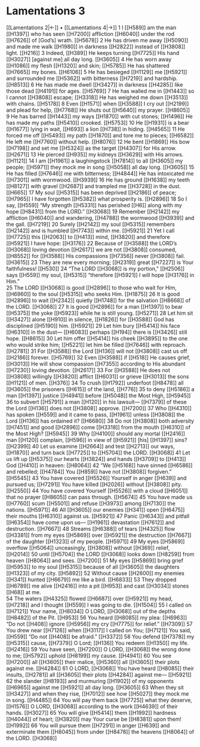 # Lamentations 3
[[Lamentations 2|←]] • [[Lamentations 4|→]]
1 I [[H589]] am the man [[H1397]] who has seen [[H7200]] affliction [[H6040]] under the rod [[H7626]] of [God’s] wrath. [[H5678]] 
2 He has driven me away [[H5090]] and made me walk [[H1980]] in darkness [[H2822]] instead of [[H3808]] light. [[H216]] 
3 Indeed, [[H389]] He keeps turning [[H7725]] His hand [[H3027]] [against me] all day long. [[H3605]] 
4 He has worn away [[H1086]] my flesh [[H1320]] and skin; [[H5785]] He has shattered [[H7665]] my bones. [[H6106]] 
5 He has besieged [[H1129]] me [[H5921]] and surrounded me [[H5362]] with bitterness [[H7219]] and hardship. [[H8513]] 
6 He has made me dwell [[H3427]] in darkness [[H4285]] like those dead [[H4191]] for ages. [[H5769]] 
7 He has walled me in [[H1443]] so I cannot [[H3808]] escape; [[H3318]] He has weighed me down [[H3513]] with chains. [[H5178]] 
8 Even [[H1571]] when [[H3588]] I cry out [[H2199]] and plead for help, [[H7768]] He shuts out [[H5640]] my prayer. [[H8605]] 
9 He has barred [[H1443]] my ways [[H1870]] with cut stones; [[H1496]] He has made my paths [[H5410]] crooked. [[H5753]] 
10 He [[H1931]] is a bear [[H1677]] lying in wait, [[H693]] a lion [[H738]] in hiding. [[H4565]] 
11 He forced me off [[H5493]] my path [[H1870]] and tore me to pieces; [[H6582]] He left me [[H7760]] without help. [[H8076]] 
12 He bent [[H1869]] His bow [[H7198]] and set me [[H5324]] as the target [[H4307]] for His arrow. [[H2671]] 
13 He pierced [[H935]] my kidneys [[H3629]] with His arrows. [[H1121]] 
14 I am [[H1961]] a laughingstock [[H7814]] to all [[H3605]] my people; [[H5971]] they mock me in song [[H5058]] all day long. [[H3605]] 
15 He has filled [[H7646]] me with bitterness; [[H4844]] He has intoxicated me [[H7301]] with wormwood. [[H3939]] 
16 He has ground [[H1638]] my teeth [[H8127]] with gravel [[H2687]] and trampled me [[H3728]] in the dust. [[H665]] 
17 My soul [[H5315]] has been deprived [[H2186]] of peace; [[H7965]] I have forgotten [[H5382]] what prosperity is. [[H2896]] 
18 So I say, [[H559]] “My strength [[H5331]] has perished [[H6]] along with my hope [[H8431]] from the LORD.” [[H3068]] 
19 Remember [[H2142]] my affliction [[H6040]] and wandering, [[H4788]] the wormwood [[H3939]] and the gall. [[H7219]] 
20 Surely [[H2142]] my soul [[H5315]] remembers [[H2142]] and is humbled [[H7743]] within me. [[H5921]] 
21 Yet I call [[H7725]] this [[H2063]] to [[H413]] mind, [[H3820]] and therefore [[H5921]] I have hope: [[H3176]] 
22 Because of [[H3588]] the LORD’s [[H3068]] loving devotion [[H2617]] we are not [[H3808]] consumed, [[H8552]] for [[H3588]] His compassions [[H7356]] never [[H3808]] fail. [[H3615]] 
23 They are new every morning; [[H2319]] great [[H7227]] is Your faithfulness! [[H530]] 
24 “The LORD [[H3068]] is my portion,” [[H2506]] says [[H559]] my soul, [[H5315]] “therefore [[H5921]] I will hope [[H3176]] in Him.”  
25 The LORD [[H3068]] is good [[H2896]] to those who wait for Him, [[H6960]] to the soul [[H5315]] who seeks Him. [[H1875]] 
26 It is good [[H2896]] to wait [[H2342]] quietly [[H1748]] for the salvation [[H8668]] of the LORD. [[H3068]] 
27 It is good [[H2896]] for a man [[H1397]] to bear [[H5375]] the yoke [[H5923]] while he is still young. [[H5271]] 
28 Let him sit [[H3427]] alone [[H910]] in silence, [[H1826]] for [[H3588]] God has disciplined [[H5190]] him. [[H5921]] 
29 Let him bury [[H5414]] his face [[H6310]] in the dust— [[H6083]] perhaps [[H194]] there is [[H3426]] still hope. [[H8615]] 
30 Let him offer [[H5414]] his cheek [[H3895]] to the one who would strike him; [[H5221]] let him be filled [[H7646]] with reproach. [[H2781]] 
31 For [[H3588]] the Lord [[H136]] will not [[H3808]] cast us off [[H2186]] forever. [[H5769]] 
32 Even [[H3588]] if [[H518]] He causes grief, [[H3013]] He will show compassion [[H7355]] according to His abundant [[H7230]] loving devotion. [[H2617]] 
33 For [[H3588]] He does not [[H3808]] willingly [[H3820]] afflict [[H6031]] or grieve [[H3013]] the sons [[H1121]] of men. [[H376]] 
34 To crush [[H1792]] underfoot [[H8478]] all [[H3605]] the prisoners [[H615]] of the land, [[H776]] 
35 to deny [[H5186]] a man [[H1397]] justice [[H4941]] before [[H5048]] the Most High, [[H5945]] 
36 to subvert [[H5791]] a man [[H120]] in his lawsuit— [[H7379]] of these the Lord [[H136]] does not [[H3808]] approve. [[H7200]] 
37 Who [[H4310]] has spoken [[H559]] and it came to pass, [[H1961]] unless [[H3808]] the Lord [[H136]] has ordained it? [[H6680]] 
38 Do not [[H3808]] both adversity [[H7451]] and good [[H2896]] come [[H3318]] from the mouth [[H6310]] of the Most High? [[H5945]] 
39 Why [[H4100]] should any mortal [[H2416]] man [[H120]] complain, [[H596]] in view of [[H5921]] [his] [[H1397]] sins? [[H2399]] 
40 Let us examine [[H2664]] and test [[H2713]] our ways, [[H1870]] and turn back [[H7725]] to [[H5704]] the LORD. [[H3068]] 
41 Let us lift up [[H5375]] our hearts [[H3824]] and hands [[H3709]] to [[H413]] God [[H410]] in heaven: [[H8064]] 
42 “We [[H5168]] have sinned [[H6586]] and rebelled; [[H4784]] You [[H859]] have not [[H3808]] forgiven.” [[H5545]] 
43 You have covered [[H5526]] Yourself in anger [[H639]] and pursued us; [[H7291]] You have killed [[H2026]] without [[H3808]] pity. [[H2550]] 
44 You have covered Yourself [[H5526]] with a cloud [[H6051]] that no prayer [[H8605]] can pass through. [[H5674]] 
45 You have made us [[H7760]] scum [[H5501]] and refuse [[H3973]] among [[H7130]] the nations. [[H5971]] 
46 All [[H3605]] our enemies [[H341]] open [[H6475]] their mouths [[H6310]] against us. [[H5921]] 
47 Panic [[H6343]] and pitfall [[H6354]] have come upon us— [[H1961]] devastation [[H7612]] and destruction. [[H7667]] 
48 Streams [[H6388]] of tears [[H4325]] flow [[H3381]] from my eyes [[H5869]] over [[H5921]] the destruction [[H7667]] of the daughter [[H1323]] of my people. [[H5971]] 
49 My eyes [[H5869]] overflow [[H5064]] unceasingly, [[H3808]] without [[H369]] relief, [[H2014]] 
50 until [[H5704]] the LORD [[H3068]] looks down [[H8259]] from heaven [[H8064]] and sees. [[H7200]] 
51 My eyes [[H5869]] bring grief [[H5953]] to my soul [[H5315]] because of all [[H3605]] the daughters [[H1323]] of my city. [[H5892]] 
52 Without cause [[H2600]] my enemies [[H341]] hunted [[H6679]] me like a bird. [[H6833]] 
53 They dropped [[H6789]] me alive [[H2416]] into a pit [[H953]] and cast [[H3034]] stones [[H68]] at me.  
54 The waters [[H4325]] flowed [[H6687]] over [[H5921]] my head, [[H7218]] and I thought [[H559]] I was going to die. [[H1504]] 
55 I called on [[H7121]] Your name, [[H8034]] O LORD, [[H3068]] out of the depths [[H8482]] of the Pit. [[H953]] 
56 You heard [[H8085]] my plea: [[H6963]] “Do not [[H408]] ignore [[H5956]] my cry [[H7775]] for relief.” [[H7309]] 
57 You drew near [[H7126]] when [[H3117]] I called on You; [[H7121]] You said, [[H559]] “Do not [[H408]] be afraid.” [[H3372]] 
58 You defend [[H7378]] my [[H5315]] cause, [[H7379]] O Lord; [[H136]] You redeem [[H1350]] my life. [[H2416]] 
59 You have seen, [[H7200]] O LORD, [[H3068]] the wrong done to me; [[H5792]] uphold [[H8199]] my cause. [[H4941]] 
60 You see [[H7200]] all [[H3605]] their malice, [[H5360]] all [[H3605]] their plots against me. [[H4284]] 
61 O LORD, [[H3068]] You have heard [[H8085]] their insults, [[H2781]] all [[H3605]] their plots [[H4284]] against me— [[H5921]] 
62 the slander [[H8193]] and murmuring [[H1902]] of my opponents [[H6965]] against me [[H5921]] all day long. [[H3605]] 
63 When they sit [[H3427]] and when they rise, [[H7012]] see how [[H5027]] they mock me in song. [[H4485]] 
64 You will pay them back [[H7725]] what they deserve, [[H1576]] O LORD, [[H3068]] according to the work [[H4639]] of their hands. [[H3027]] 
65 You will give [[H5414]] them [[H1992]] hardness [[H4044]] of heart; [[H3820]] may Your curse be [[H8381]] upon them! [[H1992]] 
66 You will pursue them [[H7291]] in anger [[H639]] and exterminate them [[H8045]] from under [[H8478]] the heavens [[H8064]] of the LORD. [[H3068]] 
